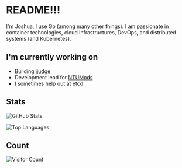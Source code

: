 # README!!!

I'm Joshua, I use Go (among many other things). I am passionate in container technologies, cloud infrastructures, DevOps, and distributed systems (and Kubernetes). 

## I'm currently working on
* Building [jjudge](https://github.com/joshjms/jjudge)
* Development lead for [NTUMods](https://ntumods.org)
* I sometimes help out at [etcd](https://github.com/etcd-io/etcd)

## Stats
![GitHub Stats](https://github-readme-stats.vercel.app/api?username=joshjms&show_icons=true&theme=tokyonight)

![Top Languages](https://github-readme-stats.vercel.app/api/top-langs/?username=joshjms&layout=compact&theme=tokyonight)

## Count

![Visitor Count](https://profile-counter.glitch.me/joshjms/count.svg)

